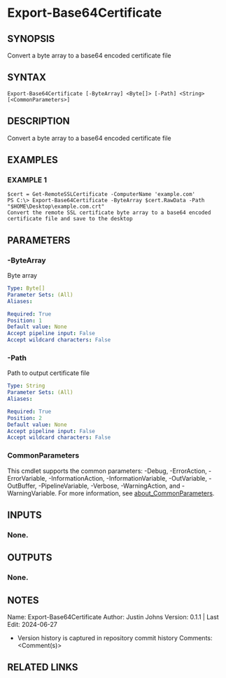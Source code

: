 # Export-Base64Certificate

## SYNOPSIS
Convert a byte array to a base64 encoded certificate file

## SYNTAX

```
Export-Base64Certificate [-ByteArray] <Byte[]> [-Path] <String> [<CommonParameters>]
```

## DESCRIPTION
Convert a byte array to a base64 encoded certificate file

## EXAMPLES

### EXAMPLE 1
```
$cert = Get-RemoteSSLCertificate -ComputerName 'example.com'
PS C:\> Export-Base64Certificate -ByteArray $cert.RawData -Path "$HOME\Desktop\example.com.crt"
Convert the remote SSL certificate byte array to a base64 encoded certificate file and save to the desktop
```

## PARAMETERS

### -ByteArray
Byte array

```yaml
Type: Byte[]
Parameter Sets: (All)
Aliases:

Required: True
Position: 1
Default value: None
Accept pipeline input: False
Accept wildcard characters: False
```

### -Path
Path to output certificate file

```yaml
Type: String
Parameter Sets: (All)
Aliases:

Required: True
Position: 2
Default value: None
Accept pipeline input: False
Accept wildcard characters: False
```

### CommonParameters
This cmdlet supports the common parameters: -Debug, -ErrorAction, -ErrorVariable, -InformationAction, -InformationVariable, -OutVariable, -OutBuffer, -PipelineVariable, -Verbose, -WarningAction, and -WarningVariable. For more information, see [about_CommonParameters](http://go.microsoft.com/fwlink/?LinkID=113216).

## INPUTS

### None.
## OUTPUTS

### None.
## NOTES
Name:     Export-Base64Certificate
Author:   Justin Johns
Version:  0.1.1 | Last Edit: 2024-06-27
- Version history is captured in repository commit history
Comments: \<Comment(s)\>

## RELATED LINKS
